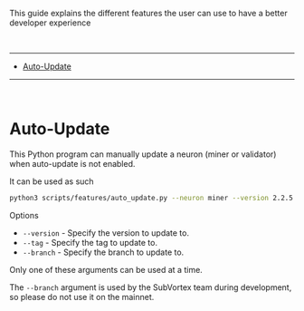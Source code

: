 This guide explains the different features the user can use to have a better developer experience

<br />

---

- [Auto-Update](#auto-update)

---

<br />

# Auto-Update

This Python program can manually update a neuron (miner or validator) when auto-update is not enabled.

It can be used as such

```bash
python3 scripts/features/auto_update.py --neuron miner --version 2.2.5
```

Options

- `--version` - Specify the version to update to.
- `--tag` - Specify the tag to update to.
- `--branch` - Specify the branch to update to.

Only one of these arguments can be used at a time.

The `--branch` argument is used by the SubVortex team during development, so please do not use it on the mainnet.
